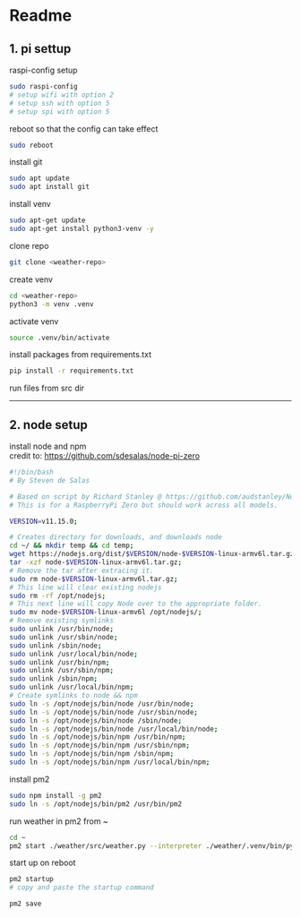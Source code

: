 # Readme

## 1. pi settup

raspi-config setup

```sh
sudo raspi-config
# setup wifi with option 2
# setup ssh with option 5
# setup spi with option 5
```

reboot so that the config can take effect

```sh
sudo reboot
```

install git

```sh
sudo apt update
sudo apt install git
```

install venv

```sh
sudo apt-get update
sudo apt-get install python3-venv -y
```

clone repo

```sh
git clone <weather-repo>
```

create venv

```sh
cd <weather-repo>
python3 -m venv .venv
```

activate venv

```sh
source .venv/bin/activate
```

install packages from requirements.txt

```sh
pip install -r requirements.txt
```

run files from src dir

---

## 2. node setup

install node and npm  
credit to: https://github.com/sdesalas/node-pi-zero

```sh
#!/bin/bash
# By Steven de Salas

# Based on script by Richard Stanley @ https://github.com/audstanley/Node-MongoDb-Pi/
# This is for a RaspberryPi Zero but should work across all models.

VERSION=v11.15.0;

# Creates directory for downloads, and downloads node
cd ~/ && mkdir temp && cd temp;
wget https://nodejs.org/dist/$VERSION/node-$VERSION-linux-armv6l.tar.gz;
tar -xzf node-$VERSION-linux-armv6l.tar.gz;
# Remove the tar after extracing it.
sudo rm node-$VERSION-linux-armv6l.tar.gz;
# This line will clear existing nodejs
sudo rm -rf /opt/nodejs;
# This next line will copy Node over to the appropriate folder.
sudo mv node-$VERSION-linux-armv6l /opt/nodejs/;
# Remove existing symlinks
sudo unlink /usr/bin/node;
sudo unlink /usr/sbin/node;
sudo unlink /sbin/node;
sudo unlink /usr/local/bin/node;
sudo unlink /usr/bin/npm;
sudo unlink /usr/sbin/npm;
sudo unlink /sbin/npm;
sudo unlink /usr/local/bin/npm;
# Create symlinks to node && npm
sudo ln -s /opt/nodejs/bin/node /usr/bin/node;
sudo ln -s /opt/nodejs/bin/node /usr/sbin/node;
sudo ln -s /opt/nodejs/bin/node /sbin/node;
sudo ln -s /opt/nodejs/bin/node /usr/local/bin/node;
sudo ln -s /opt/nodejs/bin/npm /usr/bin/npm;
sudo ln -s /opt/nodejs/bin/npm /usr/sbin/npm;
sudo ln -s /opt/nodejs/bin/npm /sbin/npm;
sudo ln -s /opt/nodejs/bin/npm /usr/local/bin/npm;
```

install pm2

```sh
sudo npm install -g pm2
sudo ln -s /opt/nodejs/bin/pm2 /usr/bin/pm2
```

run weather in pm2 from ~

```sh
cd ~
pm2 start ./weather/src/weather.py --interpreter ./weather/.venv/bin/python
```

start up on reboot

```sh
pm2 startup
# copy and paste the startup command

pm2 save
```

<!-- TODO -->
<!-- create ecosystem file -->
